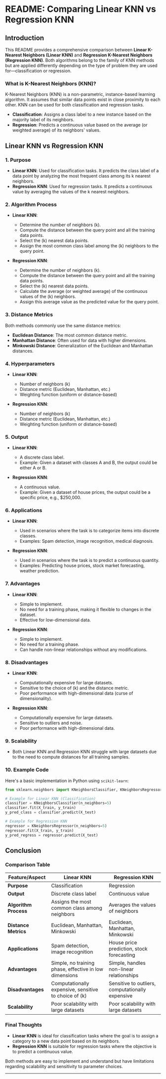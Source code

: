# README: Comparing Linear KNN vs Regression KNN

## Introduction

This README provides a comprehensive comparison between **Linear K-Nearest Neighbors (Linear KNN)** and **Regression K-Nearest Neighbors (Regression KNN)**. Both algorithms belong to the family of KNN methods but are applied differently depending on the type of problem they are used for—classification or regression.

### What is K-Nearest Neighbors (KNN)?

K-Nearest Neighbors (KNN) is a non-parametric, instance-based learning algorithm. It assumes that similar data points exist in close proximity to each other. KNN can be used for both classification and regression tasks.

- **Classification**: Assigns a class label to a new instance based on the majority label of its neighbors.
- **Regression**: Predicts a continuous value based on the average (or weighted average) of its neighbors' values.

## Linear KNN vs Regression KNN

### 1. **Purpose**

- **Linear KNN**: Used for classification tasks. It predicts the class label of a data point by analyzing the most frequent class among its k nearest neighbors.
- **Regression KNN**: Used for regression tasks. It predicts a continuous value by averaging the values of the k nearest neighbors.

### 2. **Algorithm Process**

- **Linear KNN**:
  - Determine the number of neighbors \(k\).
  - Compute the distance between the query point and all the training data points.
  - Select the \(k\) nearest data points.
  - Assign the most common class label among the \(k\) neighbors to the query point.

- **Regression KNN**:
  - Determine the number of neighbors \(k\).
  - Compute the distance between the query point and all the training data points.
  - Select the \(k\) nearest data points.
  - Calculate the average (or weighted average) of the continuous values of the \(k\) neighbors.
  - Assign this average value as the predicted value for the query point.

### 3. **Distance Metrics**

Both methods commonly use the same distance metrics:

- **Euclidean Distance**: The most common distance metric.
- **Manhattan Distance**: Often used for data with higher dimensions.
- **Minkowski Distance**: Generalization of the Euclidean and Manhattan distances.

### 4. **Hyperparameters**

- **Linear KNN**:
  - Number of neighbors \(k\)
  - Distance metric (Euclidean, Manhattan, etc.)
  - Weighting function (uniform or distance-based)

- **Regression KNN**:
  - Number of neighbors \(k\)
  - Distance metric (Euclidean, Manhattan, etc.)
  - Weighting function (uniform or distance-based)

### 5. **Output**

- **Linear KNN**:
  - A discrete class label.
  - Example: Given a dataset with classes A and B, the output could be either A or B.

- **Regression KNN**:
  - A continuous value.
  - Example: Given a dataset of house prices, the output could be a specific price, e.g., $250,000.

### 6. **Applications**

- **Linear KNN**:
  - Used in scenarios where the task is to categorize items into discrete classes.
  - Examples: Spam detection, image recognition, medical diagnosis.

- **Regression KNN**:
  - Used in scenarios where the task is to predict a continuous quantity.
  - Examples: Predicting house prices, stock market forecasting, weather prediction.

### 7. **Advantages**

- **Linear KNN**:
  - Simple to implement.
  - No need for a training phase, making it flexible to changes in the dataset.
  - Effective for low-dimensional data.

- **Regression KNN**:
  - Simple to implement.
  - No need for a training phase.
  - Can handle non-linear relationships without any modifications.

### 8. **Disadvantages**

- **Linear KNN**:
  - Computationally expensive for large datasets.
  - Sensitive to the choice of \(k\) and the distance metric.
  - Poor performance with high-dimensional data (curse of dimensionality).

- **Regression KNN**:
  - Computationally expensive for large datasets.
  - Sensitive to outliers and noise.
  - Poor performance with high-dimensional data.

### 9. **Scalability**

- Both Linear KNN and Regression KNN struggle with large datasets due to the need to compute distances for all training samples.

### 10. **Example Code**

Here's a basic implementation in Python using `scikit-learn`:

```python
from sklearn.neighbors import KNeighborsClassifier, KNeighborsRegressor

# Example for Linear KNN (Classification)
classifier = KNeighborsClassifier(n_neighbors=5)
classifier.fit(X_train, y_train)
y_pred_class = classifier.predict(X_test)

# Example for Regression KNN
regressor = KNeighborsRegressor(n_neighbors=5)
regressor.fit(X_train, y_train)
y_pred_regress = regressor.predict(X_test)
```

## Conclusion

### Comparison Table

| Feature/Aspect             | Linear KNN                               | Regression KNN                          |
|----------------------------|------------------------------------------|-----------------------------------------|
| **Purpose**                | Classification                           | Regression                              |
| **Output**                 | Discrete class label                     | Continuous value                        |
| **Algorithm Process**      | Assigns the most common class among neighbors | Averages the values of neighbors        |
| **Distance Metrics**       | Euclidean, Manhattan, Minkowski          | Euclidean, Manhattan, Minkowski         |
| **Applications**           | Spam detection, image recognition        | House price prediction, stock forecasting |
| **Advantages**             | Simple, no training phase, effective in low dimensions | Simple, handles non-linear relationships |
| **Disadvantages**          | Computationally expensive, sensitive to choice of \(k\) | Sensitive to outliers, computationally expensive |
| **Scalability**            | Poor scalability with large datasets     | Poor scalability with large datasets    |

### Final Thoughts

- **Linear KNN** is ideal for classification tasks where the goal is to assign a category to a new data point based on its neighbors.
- **Regression KNN** is suitable for regression tasks where the objective is to predict a continuous value.

Both methods are easy to implement and understand but have limitations regarding scalability and sensitivity to parameter choices.

---
